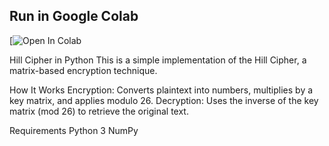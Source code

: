 ## Run in Google Colab
[![Open In Colab](https://colab.research.google.com/drive/1ePOop-W29ANubz623x-XR4niOzAPBKvF?usp=sharing)

Hill Cipher in Python
This is a simple implementation of the Hill Cipher, a matrix-based encryption technique.

How It Works
Encryption: Converts plaintext into numbers, multiplies by a key matrix, and applies modulo 26.
Decryption: Uses the inverse of the key matrix (mod 26) to retrieve the original text.

Requirements
Python 3
NumPy


